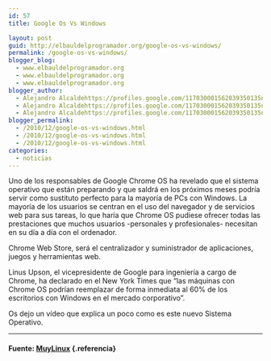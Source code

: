 ```yaml
---
id: 57
title: Google Os Vs Windows

layout: post
guid: http://elbauldelprogramador.org/google-os-vs-windows/
permalink: /google-os-vs-windows/
blogger_blog:
  - www.elbauldelprogramador.org
  - www.elbauldelprogramador.org
  - www.elbauldelprogramador.org
blogger_author:
  - Alejandro Alcaldehttps://profiles.google.com/117030001562039350135noreply@blogger.com
  - Alejandro Alcaldehttps://profiles.google.com/117030001562039350135noreply@blogger.com
  - Alejandro Alcaldehttps://profiles.google.com/117030001562039350135noreply@blogger.com
blogger_permalink:
  - /2010/12/google-os-vs-windows.html
  - /2010/12/google-os-vs-windows.html
  - /2010/12/google-os-vs-windows.html
categories:
  - noticias
---
```

Uno de los responsables de Google Chrome OS ha revelado que el sistema operativo que están preparando y que saldrá en los próximos meses podría servir como sustituto perfecto para la mayoría de PCs con Windows. La mayoría de los usuarios se centran en el uso del navegador y de servicios web para sus tareas, lo que haría que Chrome OS pudiese ofrecer todas las prestaciones que muchos usuarios -personales y profesionales- necesitan en su día a día con el ordenador.

  
<!--more-->

  
Chrome Web Store, será el centralizador y suministrador de aplicaciones, juegos y herramientas web.

Linus Upson, el vicepresidente de Google para ingeniería a cargo de Chrome, ha declarado en el New York Times que &#8220;las máquinas con Chrome OS podrían reemplazar de forma inmediata al 60% de los escritorios con Windows en el mercado corporativo&#8221;.

Os dejo un vídeo que explica un poco como es este nuevo Sistema Operativo.

<p style="text-align:center;">
</p>

* * *

#### Fuente: <a target="_blank" href="http://www.muylinux.com/">MuyLinux</a> {.referencia}

